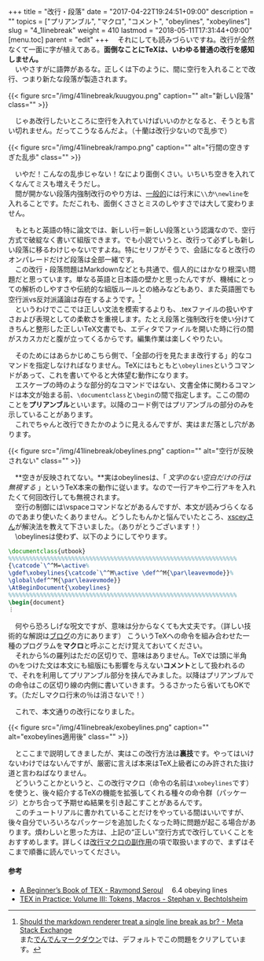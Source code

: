 +++
title = "改行・段落"
date = "2017-04-22T19:24:51+09:00"
description = ""
topics = ["プリアンブル", "マクロ", "コメント", "obeylines", "xobeylines"]
slug = "4_1linebreak"
weight = 410
lastmod = "2018-05-11T17:31:44+09:00"
[menu.toc]
    parent = "edit"
+++
&#x3000;それにしても読みづらいですね。改行が全然なくて一面に字が植えてある。**面倒なことにTeXは、いわゆる普通の改行を感知しません。**  
　いやさすがに語弊があるな。正しくは下のように、間に空行を入れることで改行、つまり新たな段落が製造されます。

{{< figure src="/img/41linebreak/kuugyou.png" caption="" alt="新しい段落" class="" >}}

　じゃあ改行したいところに空行を入れていけばいいのかとなると、そうとも言い切れません。だってこうなるんだよ。（十蘭は改行少ないので乱歩で）

{{< figure src="/img/41linebreak/rampo.png" caption="" alt="行間の空きすぎた乱歩" class="" >}}

　いやだ！こんなの乱歩じゃない！なにより面倒くさい。いちいち空きを入れてくなんてミスも増えそうだし。  
　間が開かない段落内強制改行のやり方は、[一般的](http://www.latex-cmd.com/struct/space.html)には行末に`\\`か`\newline`を入れることです。ただこれも、面倒くささとミスのしやすさでは大して変わりません。

　もともと英語の特に論文では、新しい行＝新しい段落という認識なので、空行方式で破綻なく書いて組版できます。でも小説でいうと、改行って必ずしも新しい段落に移るわけじゃないですよね。特にセリフがそうで、会話になると改行のオンパレードだけど段落は全部一緒です。  
　この改行・段落問題はMarkdownなどとも共通で、個人的にはかなり根深い問題だと思っています。単なる英語と日本語の壁かと思ったんですが、機械にとっての解析のしやすさや伝統的な組版ルールとの絡みなどもあり、また英語圏でも空行派vs反対派議論は存在するようです。[^1]  
　というわけでここでは正しい文法を模索するよりも、.texファイルの扱いやすさおよび表現としての柔軟さを重視します。たとえ段落と強制改行を使い分けてきちんと整形した正しいTeX文書でも、エディタでファイルを開いた時に行の間がスカスカだと腹が立ってくるからです。編集作業は楽しくやりたい。

　そのためにはあらかじめこちら側で、「全部の行を見たまま改行する」的なコマンドを指定しなければなりません。TeXにはもともと`\obeylines`というコマンドがあって、これを書いてやると大体望む動作になります。  
　エスケープの時のような部分的なコマンドではない、文書全体に関わるコマンドは本文が始まる前、`\documentclass`と`\begin`の間で指定します。ここの間のことを**プリアンブル**といいます。以降のコード例ではプリアンブルの部分のみを示していることがあります。  
　これでちゃんと改行できたかのように見えるんですが、実はまだ落とし穴があります。

{{< figure src="/img/41linebreak/obeylines.png" caption="" alt="空行が反映されない" class="" >}}

　**空きが反映されてない。**実はobeylinesは、「 _文字のない空白だけの行は無視する_ 」というTeX本来の動作に従います。なので一行アキや二行アキを入れたくて何回改行しても無視されます。  
　空行の制御には\vspaceコマンドなどがあるんですが、本文が読みづらくなるのであまり使いたくありません。どうしたもんかと悩んでいたところ、[xsceyさん](https://xscey.github.io/)が解決法を教えて下さいました。（ありがとうございます！）  
　\obeylinesは使わず、以下のようにしてやります。

```LaTeX
\documentclass{utbook}
%%%%%%%%%%%%%%%%%%%%%%%%%%%%%%%%%%%%%%%%%%%%%%%%%%%%%%%%%%%%%%%%%
{\catcode`\^^M=\active%
\gdef\xobeylines{\catcode`\^^M\active \def^^M{\par\leavevmode}}%
\global\def^^M{\par\leavevmode}}
\AtBeginDocument{\xobeylines}
%%%%%%%%%%%%%%%%%%%%%%%%%%%%%%%%%%%%%%%%%%%%%%%%%%%%%%%%%%%%%%%%%
\begin{document}
︙
```

　何やら恐ろしげな呪文ですが、意味は分からなくても大丈夫です。（詳しい技術的な解説は[ブログ](http://hakuoku.hatenablog.com/entry/2016/12/14/222246)の方にあります） こういうTeXへの命令を組み合わせた一種のプログラムを**マクロ**と呼ぶことだけ覚えておいてください。  
　それから%の羅列はただの区切りで、意味はありません。TeXでは頭に半角の`%`をつけた文は本文にも組版にも影響を与えない**コメント**として扱われるので、それを利用してプリアンブル部分を挟んでみました。以降はプリアンブルでの命令はこの区切り線の内側に書いていきます。うるさかったら省いてもOKです。（ただしマクロ行末の％は消さないで！）

　これで、本文通りの改行になりました。

{{< figure src="/img/41linebreak/exobeylines.png" caption="" alt="exobeylines適用後" class="" >}}

　とここまで説明してきましたが、実はこの改行方法は**裏技**です。やってはいけないわけではないんですが、厳密に言えば本来はTeX上級者にのみ許された抜け道と言わねばなりません。  
　どういうことかというと、この改行マクロ（命令の名前は`\xobeylines`です）を使うと、後々紹介するTeXの機能を拡張してくれる種々の命令群（パッケージ）とかち合って予期せぬ結果を引き起こすことがあるんです。  
　このチュートリアルに書かれていることだけをやっている間はいいですが、後々自分でいろいろなパッケージを追加したくなった時に問題が起こる場合があります。煩わしいと思った方は、上記の“正しい”空行方式で改行していくことをおすすめします。詳しくは[改行マクロの副作用](/tutorial/5_7_3xobeylines)の項で取扱いますので、まずはそこまで順番に読んでいってください。

[^1]: [Should the markdown renderer treat a single line break as br? - Meta Stack Exchange](https://meta.stackexchange.com/questions/26011/should-the-markdown-renderer-treat-a-single-line-break-as-br)<br>また[でんでんマークダウン](http://conv.denshochan.com/markdown)では、デフォルトでこの問題をクリアしています。

#### 参考
- [A Beginner’s Book of TEX - Raymond Seroul](https://books.google.com/books/about/A_Beginner_s_Book_of_TEX.html?hl=ja&id=72wKBwAAQBAJ)
　6.4 obeying lines
- [TEX in Practice: Volume III: Tokens, Macros - Stephan v. Bechtolsheim](https://books.google.co.jp/books/about/TEX_in_Practice.html?hl=ja&id=xWvgBwAAQBAJ)
